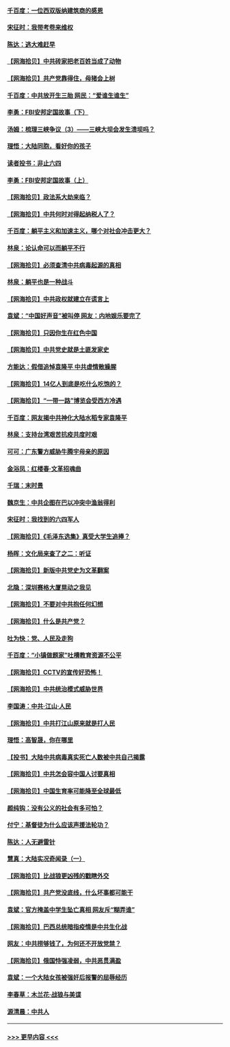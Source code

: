 #### [千百度：一位西双版纳建筑商的感恩](../pages/nsc993/n12998487.md?t=06042251) 
#### [宋征时：我带考卷来维权](../pages/nsc993/n12994088.md?t=06042251) 
#### [陈达：逃大难赶早](../pages/nsc993/n12993569.md?t=06042251) 
#### [【网海拾贝】中共砖家把老百姓当成了动物](../pages/nsc993/n12993483.md?t=06042251) 
#### [【网海拾贝】共产党靠得住，母猪会上树](../pages/nsc993/n12990730.md?t=06042251) 
#### [千百度：中共放开生三胎 网民：“爱谁生谁生”](../pages/nsc993/n12990644.md?t=06042251) 
#### [李勇：FBI安邦定国故事（下）](../pages/nsc993/n12987854.md?t=06042251) 
#### [汤姆：梳理三峡争议（3）——三峡大坝会发生溃坝吗？](../pages/nsc993/n12989806.md?t=06042251) 
#### [理悟：大陆同胞，看好你的孩子](../pages/nsc993/n12989778.md?t=06042251) 
#### [读者投书：非止六四](../pages/nsc993/n12989673.md?t=06042251) 
#### [李勇：FBI安邦定国故事（上）](../pages/nsc993/n12987749.md?t=06042251) 
#### [【网海拾贝】政法系大劫来临？](../pages/nsc993/n12987596.md?t=06042251) 
#### [【网海拾贝】中共何时对得起纳税人了？](../pages/nsc993/n12985578.md?t=06042251) 
#### [千百度：躺平主义和加速主义，哪个对社会冲击更大？](../pages/nsc993/n12985512.md?t=06042251) 
#### [林泉：论认命可以而躺平不行](../pages/nsc993/n12985505.md?t=06042251) 
#### [【网海拾贝】必须查清中共病毒起源的真相](../pages/nsc993/n12984276.md?t=06042251) 
#### [林泉：躺平也是一种战斗](../pages/nsc993/n12984194.md?t=06042251) 
#### [【网海拾贝】中共政权就建立在谎言上](../pages/nsc993/n12981880.md?t=06042251) 
#### [袁斌：“中国好声音”被叫停 网友：内地娱乐要完了](../pages/nsc993/n12981826.md?t=06042251) 
#### [【网海拾贝】只因你生在红色中国](../pages/nsc993/n12979096.md?t=06042251) 
#### [【网海拾贝】中共党史就是土匪发家史](../pages/nsc993/n12976478.md?t=06042251) 
#### [方能达：假借追悼袁隆平 中共虚情散臊腥](../pages/nsc993/n12976396.md?t=06042251) 
#### [【网海拾贝】14亿人到底是吃什么吃饱的？](../pages/nsc993/n12974125.md?t=06042251) 
#### [【网海拾贝】“一带一路”博览会受西方冷遇](../pages/nsc993/n12971787.md?t=06042251) 
#### [千百度：网友揭中共神化大陆水稻专家袁隆平](../pages/nsc993/n12971733.md?t=06042251) 
#### [林泉：支持台湾艰苦抗疫共度时艰](../pages/nsc993/n12971350.md?t=06042251) 
#### [可可：广东警方威胁牛腾宇母亲的原因](../pages/nsc993/n12971100.md?t=06042251) 
#### [金浴凤：红楼春·文革招魂曲](../pages/nsc993/n12970354.md?t=06042251) 
#### [千瑞：末时景](../pages/nsc993/n12970337.md?t=06042251) 
#### [魏京生：中共企图在巴以冲突中渔翁得利](../pages/nsc993/n12970286.md?t=06042251) 
#### [宋征时：我找到的六四军人](../pages/nsc993/n12970213.md?t=06042251) 
#### [【网海拾贝】《毛泽东选集》真受大学生追捧？](../pages/nsc993/n12968779.md?t=06042251) 
#### [杨晖：文化局来查了之二：听证](../pages/nsc993/n12966528.md?t=06042251) 
#### [【网海拾贝】新版中共党史为文革翻案](../pages/nsc993/n12967526.md?t=06042251) 
#### [北隐：深圳赛格大厦晃动之我见](../pages/nsc993/n12967393.md?t=06042251) 
#### [【网海拾贝】不要对中共抱任何幻想](../pages/nsc993/n12965222.md?t=06042251) 
#### [【网海拾贝】什么是共产党？](../pages/nsc993/n12962781.md?t=06042251) 
#### [吐为快：党、人民及走狗](../pages/nsc993/n12962747.md?t=06042251) 
#### [千百度：“小镇做题家”吐槽教育资源不公平](../pages/nsc993/n12962705.md?t=06042251) 
#### [【网海拾贝】CCTV的宣传好恐怖！](../pages/nsc993/n12959984.md?t=06042251) 
#### [【网海拾贝】中共统治模式威胁世界](../pages/nsc993/n12957622.md?t=06042251) 
#### [李国涛：中共‧江山‧人民](../pages/nsc993/n12957502.md?t=06042251) 
#### [【网海拾贝】中共打江山原来就是打人民](../pages/nsc993/n12954345.md?t=06042251) 
#### [理悟：高智晟，你在哪里](../pages/nsc993/n12953115.md?t=06042251) 
#### [【投书】大陆中共病毒真实死亡人数被中共自己揭露](../pages/nsc993/n12953050.md?t=06042251) 
#### [【网海拾贝】中共怎会容中国人讨要真相](../pages/nsc993/n12952161.md?t=06042251) 
#### [【网海拾贝】中国生育率可能降至全球最低](../pages/nsc993/n12948793.md?t=06042251) 
#### [颜纯钩：没有公义的社会有多可怕？](../pages/nsc993/n12947626.md?t=06042251) 
#### [付宁：基督徒为什么应该声援法轮功？](../pages/nsc993/n12947233.md?t=06042251) 
#### [陈达：人无避雷针](../pages/nsc993/n12947098.md?t=06042251) 
#### [慧真：大陆实况奇闻录（一）](../pages/nsc993/n12945811.md?t=06042251) 
#### [【网海拾贝】比战狼更凶残的戳瞎外交](../pages/nsc993/n12945717.md?t=06042251) 
#### [【网海拾贝】共产党没底线，什么坏事都可能干](../pages/nsc993/n12942090.md?t=06042251) 
#### [袁斌：官方掩盖中学生坠亡真相 网友斥“糊弄谁”](../pages/nsc993/n12942029.md?t=06042251) 
#### [【网海拾贝】巴西总统暗指疫情是中共生化战](../pages/nsc993/n12938999.md?t=06042251) 
#### [网友：中共捞够钱了，为何还不开放党禁？](../pages/nsc993/n12938952.md?t=06042251) 
#### [【网海拾贝】俄国恃强凌弱，中共恶贯满盈](../pages/nsc993/n12936626.md?t=06042251) 
#### [袁斌：一个大陆女孩被强奸后报警的屈辱经历](../pages/nsc993/n12936547.md?t=06042251) 
#### [李春草：木兰花·战狼与美谍](../pages/nsc993/n12935995.md?t=06042251) 
#### [源清晨：中共人](../pages/nsc993/n12935589.md?t=06042251) 

----
#### [ >>> 更早内容 <<< ](../indexes/nsc993-earlier.md)
